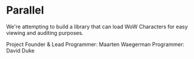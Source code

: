 Parallel
========

We're attempting to build a library that can load WoW Characters for easy viewing and auditing purposes.

Project Founder & Lead Programmer: Maarten Waegerman
Programmer: David Duke
